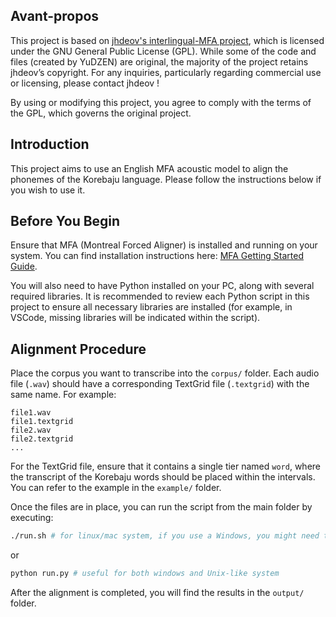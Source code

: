 ## Avant-propos
This project is based on [jhdeov's interlingual-MFA project](https://github.com/jhdeov/interlingual-MFA), which is licensed under the GNU General Public License (GPL). While some of the code and files (created by YuDZEN) are original, the majority of the project retains jhdeov’s copyright. For any inquiries, particularly regarding commercial use or licensing, please contact jhdeov !

By using or modifying this project, you agree to comply with the terms of the GPL, which governs the original project.

## Introduction
This project aims to use an English MFA acoustic model to align the phonemes of the Korebaju language. Please follow the instructions below if you wish to use it.

## Before You Begin
Ensure that MFA (Montreal Forced Aligner) is installed and running on your system. You can find installation instructions here: [MFA Getting Started Guide](https://montreal-forced-aligner.readthedocs.io/en/latest/getting_started.html).

You will also need to have Python installed on your PC, along with several required libraries. It is recommended to review each Python script in this project to ensure all necessary libraries are installed (for example, in VSCode, missing libraries will be indicated within the script).

## Alignment Procedure
Place the corpus you want to transcribe into the `corpus/` folder. Each audio file (`.wav`) should have a corresponding TextGrid file (`.textgrid`) with the same name. For example:
```
file1.wav
file1.textgrid
file2.wav
file2.textgrid
...
```
For the TextGrid file, ensure that it contains a single tier named `word`, where the transcript of the Korebaju words should be placed within the intervals. You can refer to the example in the `example/` folder.


Once the files are in place, you can run the script from the main folder by executing:
```bash
./run.sh # for linux/mac system, if you use a Windows, you might need to change the script, but the logic remains the same
```

or 
```python
python run.py # useful for both windows and Unix-like system
```


After the alignment is completed, you will find the results in the `output/` folder.